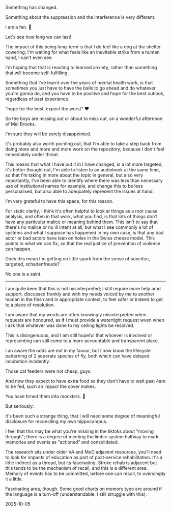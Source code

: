 Something has changed.  

Something about the suppression and the interference is very different.  

I am a fan. 🪭

Let's see how long we can last!  

The impact of this being long-term is that I do feel like a dog at the shelter cowering; I'm waiting for what feels like an inevitable strike from a human hand, I can't even see.  

I'm hoping that that is reacting to learned anxiety, rather than something that will become self-fulfilling.  

Something that I've learnt over the years of mental health work, is that sometimes you just have to have the balls to go ahead and do whatever you're gonna do, and you have to be positive and hope for the best outlook, regardless of past experience.  

"hope for the best, expect the worst" ♥️

So the boys are missing out or about to miss out, on a wonderful afternoon of Mel Brooks.  

I'm sure they will be sorely disappointed.  

it's probably also worth pointing out, that I'm able to take a step back from doing more and more and more work on the repository, because I don't feel immediately under threat.  

This means that what I have put it in I have changed, is a lot more targeted, it's better thought out, I'm able to listen to an audiobook at the same time, so that I'm taking in more about the topic in general, but also very importantly, I've been able to identify where there was less than necessary use of institutional names for example, and change this to be less personalised, but also able to adequately represent the issues at hand.  

I'm very grateful to have this space, for this reason.  

For static clarity, I think it's often helpful to look at things as a root cause analysis, and often in that work, what you find, is that lots of things don't have any particular malice or meaning behind them. This isn't to say that there's no malice or no ill intent at all, but what I see commonly a lot of systems and what I suppose has happened in my own case, is that any bad actor or bad actors have lean on holes in the Swiss cheese model. This points to what we can fix, so that the real justice of prevention of violence can happen.  

Does this mean I'm getting no little spark from the sense of soecifoc, targeted, schadenfreude?  

No one is a saint.  

---

I am quite keen that this is not misinterpreted; I still require more help amd support, discussed frankly and with my needs voiced by me to another human in the flesh and in appropriate context, to feel safer or indeed to get to a place of resolution.  

I am aware that my words are often knowingly misinterpreted when requests are honoured, as if I must provide a watertight request wven when I ask that whatever was done to my ceiling lights be resolved.  

This is disingenuous, and I am still hopeful that whoever is involved or representing can still come to a more accountable and transparent place.  

I an aware the odds are not in my favour, but I now know the lifecycle patterning of 2 seperate species of fly, both which can have delayed incubation incidently.  

Those cat feeders were not cheap, guys.  

And now they expect to have extra food so they don't have to wait past 4am to be fed, such an impact the cover makes.  

You have tirned them into *monsters*. 🤣  

But seriously:  

It's been such a strange thing, that I will need some degree of meaningful disclosure for reconciling my own hippocampus.  

I feel that this may be what you're missing in the tiktoks about "moving through"; there is a degree of meeting the limbic system halfway to mark memories and events as "actioned" and consolidated.  

The research sits under older VA and MoD adjavent resources, you'll need to look for impacts of education as part of post-service rehabilitation. It's a little indirect as a thread, but its fascinating. Stroke rehab is adjacent but this tends to be the mechanism of recall, and this is a different area. Memory of events has to be committed, before one can recall, to oversimply it a little.  

Fascinating area, though. Some good charts on memory type are around if the language is a turn-off (understandable; I still struggle with this).  

2025-10-05

